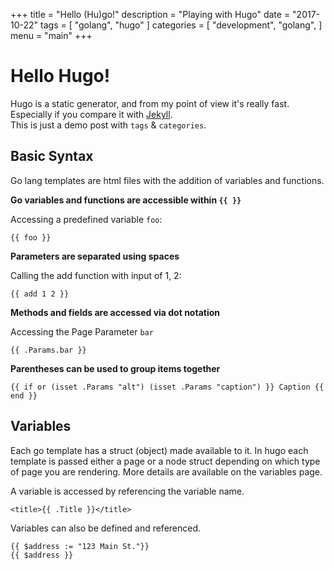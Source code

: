 +++
title = "Hello (Hu)go!"
description = "Playing with Hugo"
date = "2017-10-22"
tags = [
    "golang",
    "hugo"
]
categories = [
    "development",
    "golang",
]
menu = "main"
+++

# Hello Hugo!

Hugo is a static generator, and from my point of view it's really fast. Especially if you compare it with [Jekyll](https://jekyllrb.com/).  
This is just a demo post with `tags` & `categories`.

## Basic Syntax

Go lang templates are html files with the addition of variables and
functions.

**Go variables and functions are accessible within `{{ }}`**

Accessing a predefined variable `foo`:

    {{ foo }}

**Parameters are separated using spaces**

Calling the add function with input of 1, 2:

    {{ add 1 2 }}

**Methods and fields are accessed via dot notation**

Accessing the Page Parameter `bar`

    {{ .Params.bar }}

**Parentheses can be used to group items together**

    {{ if or (isset .Params "alt") (isset .Params "caption") }} Caption {{ end }}

## Variables

Each go template has a struct (object) made available to it. In hugo each
template is passed either a page or a node struct depending on which type of
page you are rendering. More details are available on the variables page.

A variable is accessed by referencing the variable name.

    <title>{{ .Title }}</title>

Variables can also be defined and referenced.

    {{ $address := "123 Main St."}}
    {{ $address }}
 